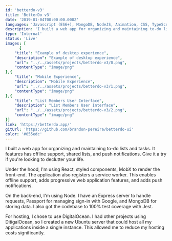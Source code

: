 ```yaml
---
id: 'betterdo-v3'
title: 'BetterDo v3'
date: '2019-01-04T00:00:00.000Z'
languages: 'Javascript (ES6+), MongoDB, NodeJS, Animation, CSS, TypeScript, React'
description: 'I built a web app for organizing and maintaining to-do lists and tasks.  It features has offline support, shared lists, and push notifications. Give it a try if you''re looking to declutter your life.'
type: 'Internal'
status: 'Live'
images: [
      {
	"title": "Example of desktop experience",
	"description": "Example of desktop experience",
	"url": "../../assets/projects/betterdo-v3/0.png",
	"contentType": "image/png"
},{
	"title": "Mobile Experience",
	"description": "Mobile Experience",
	"url": "../../assets/projects/betterdo-v3/1.png",
	"contentType": "image/png"
},{
	"title": "List Members User Interface",
	"description": "List Members User Interface",
	"url": "../../assets/projects/betterdo-v3/2.png",
	"contentType": "image/png"
}]
link: 'https://betterdo.app/'
gitUrl: 'https://github.com/brandon-pereira/betterdo-ui'
color: '#055edc'
---
```


I built a web app for organizing and maintaining to-do lists and tasks.  It features has offline support, shared lists, and push notifications. Give it a try if you're looking to declutter your life.

Under the hood, I'm using React, styled components, MobX to render the front-end. The application also registers a service worker. This enables offline support, adds progressive web application features,  and adds push notifications.

On the back-end, I'm using Node. I have an Express server to handle requests, Passport for managing sign-in with Google, and MongoDB for storing data. I also got the codebase to 100% test coverage with Jest.

For hosting, I chose to use DigitalOcean. I had other projects using DitigalOcean, so I created a new Ubuntu server that could host all my applications inside a single instance. This allowed me to reduce my hosting costs significantly.

